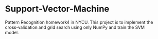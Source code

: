 # Support-Vector-Machine
Pattern Recognition homework4 in NYCU. This project is to implement the cross-validation and grid search using only NumPy and train the SVM model.
